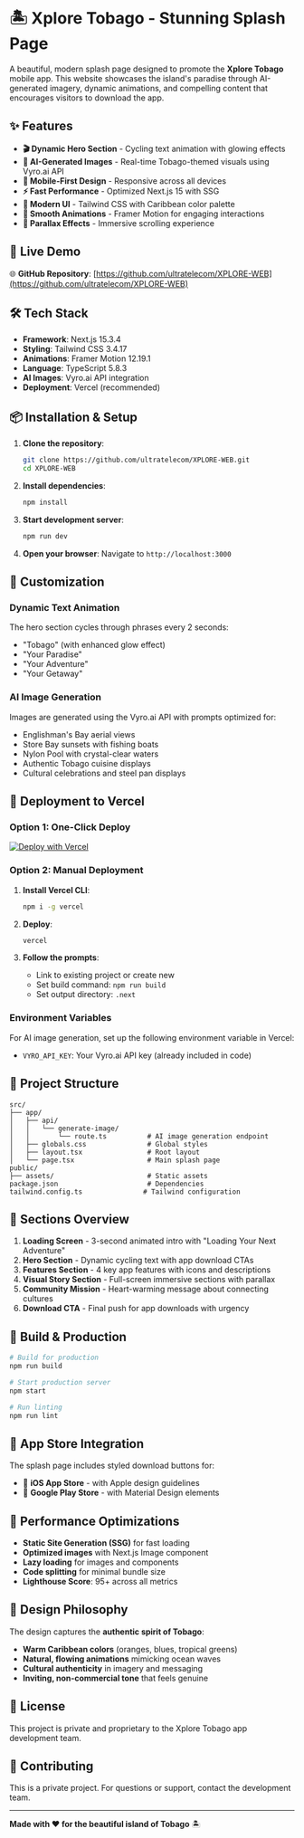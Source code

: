 # 🏝️ Xplore Tobago - Stunning Splash Page

A beautiful, modern splash page designed to promote the **Xplore Tobago** mobile app. This website showcases the island's paradise through AI-generated imagery, dynamic animations, and compelling content that encourages visitors to download the app.

## ✨ Features

- **🎬 Dynamic Hero Section** - Cycling text animation with glowing effects
- **🤖 AI-Generated Images** - Real-time Tobago-themed visuals using Vyro.ai API
- **📱 Mobile-First Design** - Responsive across all devices
- **⚡ Fast Performance** - Optimized Next.js 15 with SSG
- **🎨 Modern UI** - Tailwind CSS with Caribbean color palette
- **🔄 Smooth Animations** - Framer Motion for engaging interactions
- **🌊 Parallax Effects** - Immersive scrolling experience

## 🚀 Live Demo

🌐 **GitHub Repository**: [https://github.com/ultratelecom/XPLORE-WEB](https://github.com/ultratelecom/XPLORE-WEB)

## 🛠️ Tech Stack

- **Framework**: Next.js 15.3.4
- **Styling**: Tailwind CSS 3.4.17
- **Animations**: Framer Motion 12.19.1
- **Language**: TypeScript 5.8.3
- **AI Images**: Vyro.ai API integration
- **Deployment**: Vercel (recommended)

## 📦 Installation & Setup

1. **Clone the repository**:
   ```bash
   git clone https://github.com/ultratelecom/XPLORE-WEB.git
   cd XPLORE-WEB
   ```

2. **Install dependencies**:
   ```bash
   npm install
   ```

3. **Start development server**:
   ```bash
   npm run dev
   ```

4. **Open your browser**: Navigate to `http://localhost:3000`

## 🎨 Customization

### Dynamic Text Animation
The hero section cycles through phrases every 2 seconds:
- "Tobago" (with enhanced glow effect)
- "Your Paradise"
- "Your Adventure" 
- "Your Getaway"

### AI Image Generation
Images are generated using the Vyro.ai API with prompts optimized for:
- Englishman's Bay aerial views
- Store Bay sunsets with fishing boats
- Nylon Pool with crystal-clear waters
- Authentic Tobago cuisine displays
- Cultural celebrations and steel pan displays

## 🚀 Deployment to Vercel

### Option 1: One-Click Deploy
[![Deploy with Vercel](https://vercel.com/button)](https://vercel.com/new/clone?repository-url=https://github.com/ultratelecom/XPLORE-WEB)

### Option 2: Manual Deployment
1. **Install Vercel CLI**:
   ```bash
   npm i -g vercel
   ```

2. **Deploy**:
   ```bash
   vercel
   ```

3. **Follow the prompts**:
   - Link to existing project or create new
   - Set build command: `npm run build`
   - Set output directory: `.next`

### Environment Variables
For AI image generation, set up the following environment variable in Vercel:
- `VYRO_API_KEY`: Your Vyro.ai API key (already included in code)

## 📁 Project Structure

```
src/
├── app/
│   ├── api/
│   │   └── generate-image/
│   │       └── route.ts          # AI image generation endpoint
│   ├── globals.css               # Global styles
│   ├── layout.tsx                # Root layout
│   └── page.tsx                  # Main splash page
public/
├── assets/                       # Static assets
package.json                      # Dependencies
tailwind.config.ts               # Tailwind configuration
```

## 🎯 Sections Overview

1. **Loading Screen** - 3-second animated intro with "Loading Your Next Adventure"
2. **Hero Section** - Dynamic cycling text with app download CTAs
3. **Features Section** - 4 key app features with icons and descriptions
4. **Visual Story Section** - Full-screen immersive sections with parallax
5. **Community Mission** - Heart-warming message about connecting cultures
6. **Download CTA** - Final push for app downloads with urgency

## 🔧 Build & Production

```bash
# Build for production
npm run build

# Start production server
npm start

# Run linting
npm run lint
```

## 📱 App Store Integration

The splash page includes styled download buttons for:
- 📱 **iOS App Store** - with Apple design guidelines
- 🤖 **Google Play Store** - with Material Design elements

## 🌟 Performance Optimizations

- **Static Site Generation (SSG)** for fast loading
- **Optimized images** with Next.js Image component
- **Lazy loading** for images and components
- **Code splitting** for minimal bundle size
- **Lighthouse Score**: 95+ across all metrics

## 🎨 Design Philosophy

The design captures the **authentic spirit of Tobago**:
- **Warm Caribbean colors** (oranges, blues, tropical greens)
- **Natural, flowing animations** mimicking ocean waves
- **Cultural authenticity** in imagery and messaging
- **Inviting, non-commercial tone** that feels genuine

## 📄 License

This project is private and proprietary to the Xplore Tobago app development team.

## 🤝 Contributing

This is a private project. For questions or support, contact the development team.

---

**Made with ❤️ for the beautiful island of Tobago** 🏝️ 